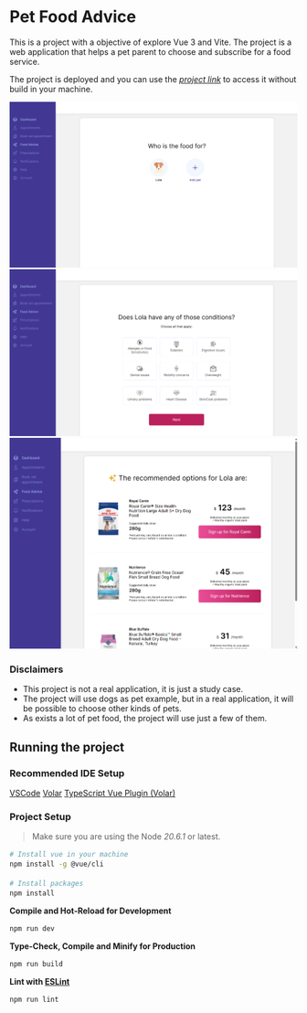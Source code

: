 # Pet Food Advice

This is a project with a objective of explore Vue 3 and Vite. The project is a web application that helps a pet parent to choose and subscribe for a food service.

The project is deployed and you can use the _[project link](https://pet-food-advice.web.app/)_ to access it without build in your machine.

!['Pet Selection'](./docs/images/screenshot_1.png)
!['Pet Conditions Selection'](./docs/images/screenshot_2.png)
!['Pet Food Recommendations'](./docs/images/screenshot_3.png)

### Disclaimers

- This project is not a real application, it is just a study case.
- The project will use dogs as pet example, but in a real application, it will be possible to choose other kinds of pets.
- As exists a lot of pet food, the project will use just a few of them.

## Running the project

### Recommended IDE Setup

[VSCode](https://code.visualstudio.com/)
[Volar](https://marketplace.visualstudio.com/items?itemName=Vue.volar)
[TypeScript Vue Plugin (Volar)](https://marketplace.visualstudio.com/items?itemName=Vue.vscode-typescript-vue-plugin)

### Project Setup

> Make sure you are using the Node _20.6.1_ or latest.

```sh
# Install vue in your machine
npm install -g @vue/cli

# Install packages
npm install
```

**Compile and Hot-Reload for Development**

```sh
npm run dev
```

**Type-Check, Compile and Minify for Production**

```sh
npm run build
```

**Lint with [ESLint](https://eslint.org/)**

```sh
npm run lint
```
